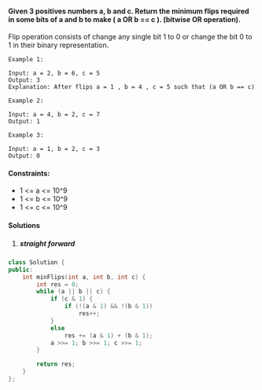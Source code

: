 #### Given 3 positives numbers a, b and c. Return the minimum flips required in some bits of a and b to make ( a OR b == c ). (bitwise OR operation).
Flip operation consists of change any single bit 1 to 0 or change the bit 0 to 1 in their binary representation.

 

```
Example 1:

Input: a = 2, b = 6, c = 5
Output: 3
Explanation: After flips a = 1 , b = 4 , c = 5 such that (a OR b == c)

Example 2:

Input: a = 4, b = 2, c = 7
Output: 1

Example 3:

Input: a = 1, b = 2, c = 3
Output: 0
```

 

#### Constraints:

-    1 <= a <= 10^9
-    1 <= b <= 10^9
-    1 <= c <= 10^9


#### Solutions

1. ##### straight forward

```c++
class Solution {
public:
    int minFlips(int a, int b, int c) {
        int res = 0;
        while (a || b || c) {
            if (c & 1) {
                if (!(a & 1) && !(b & 1))
                    res++;
            }
            else
                res += (a & 1) + (b & 1);
            a >>= 1; b >>= 1; c >>= 1;
        }

        return res;
    }
};
```